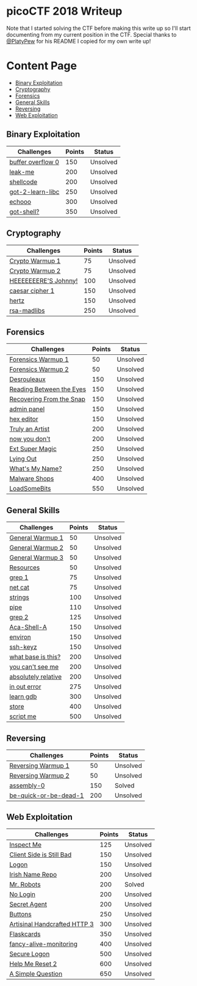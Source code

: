 # picoCTF 2018 Writeup
Note that I started solving the CTF before making this write up so I'll start documenting from my current position in the CTF.
Special thanks to [@PlatyPew](https://github.com/PlatyPew) for his README I copied for my own write up!

# Content Page
- [Binary Exploitation](#binary-exploitation)
- [Cryptography](#cryptography)
- [Forensics](#forensics)
- [General Skills](#general-skills)
- [Reversing](#reversing)
- [Web Exploitation](#web-exploitation)

## Binary Exploitation
<table>
    <thead>
        <tr class="header">
            <th>Challenges</th>
            <th>Points</th>
            <th>Status</th>
        </tr>
    </thead>
    <tbody>
        <tr>
            <td markdown="span"><a href="Binary%20Exploitation/buffer%20overflow%200">buffer overflow 0</a></td>
            <td markdown="span">150</td>
            <td markdown="span">Unsolved</td>
        </tr>
        <tr>
            <td markdown="span"><a href="Binary%20Exploitation/leak-me">leak-me</a></td>
            <td markdown="span">200</td>
            <td markdown="span">Unsolved</td>
        </tr>
        <tr>
            <td markdown="span"><a href="Binary%20Exploitation/shellcode">shellcode</a></td>
            <td markdown="span">200</td>
            <td markdown="span">Unsolved</td>
        </tr>
        <tr>
            <td markdown="span"><a href="Binary%20Exploitation/got-2-learn-libc">got-2-learn-libc</a></td>
            <td markdown="span">250</td>
            <td markdown="span">Unsolved</td>
        </tr>
        <tr>
            <td markdown="span"><a href="Binary%20Exploitation/echooo">echooo</a></td>
            <td markdown="span">300</td>
            <td markdown="span">Unsolved</td>
        </tr>
        <tr>
            <td markdown="span"><a href="Binary%20Exploitation/got-shell%3F">got-shell?</a></td>
            <td markdown="span">350</td>
            <td markdown="span">Unsolved</td>
        </tr>
    </tbody>
</table>

## Cryptography
<table>
    <thead>
        <tr class="header">
            <th>Challenges</th>
            <th>Points</th>
            <th>Status</th>
        </tr>
    </thead>
    <tbody>
        <tr>
            <td markdown="span"><a href="Cryptography/Crypto%20Warmup%201">Crypto Warmup 1</a></td>
            <td markdown="span">75</td>
            <td markdown="span">Unsolved</td>
        </tr>
        <tr>
            <td markdown="span"><a href="Cryptography/Crypto%20Warmup%202">Crypto Warmup 2</a></td>
            <td markdown="span">75</td>
            <td markdown="span">Unsolved</td>
        </tr>
        <tr>
            <td markdown="span"><a href="Cryptography/HEEEEEEERE%27S%20Johnny!">HEEEEEEERE'S Johnny!</a></td>
            <td markdown="span">100</td>
            <td markdown="span">Unsolved</td>
        </tr>
        <tr>
            <td markdown="span"><a href="Cryptography/caesar%20cipher%201">caesar cipher 1</a></td>
            <td markdown="span">150</td>
            <td markdown="span">Unsolved</td>
        </tr>
        <tr>
            <td markdown="span"><a href="Cryptography/hertz">hertz</a></td>
            <td markdown="span">150</td>
            <td markdown="span">Unsolved</td>
        </tr>
        <tr>
            <td markdown="span"><a href="Cryptography/rsa-madlibs">rsa-madlibs</a></td>
            <td markdown="span">250</td>
            <td markdown="span">Unsolved</td>
        </tr>
    </tbody>
</table>

## Forensics
<table>
    <thead>
        <tr class="header">
            <th>Challenges</th>
            <th>Points</th>
            <th>Status</th>
        </tr>
    </thead>
    <tbody>
        <tr>
            <td markdown="span"><a href="Forensics/Forensics%20Warmup%201">Forensics Warmup 1</a></td>
            <td markdown="span">50</td>
            <td markdown="span">Unsolved</td>
        </tr>
        <tr>
            <td markdown="span"><a href="Forensics/Forensics%20Warmup%202">Forensics Warmup 2</a></td>
            <td markdown="span">50</td>
            <td markdown="span">Unsolved</td>
        </tr>
        <tr>
            <td markdown="span"><a href="Forensics/Desrouleaux">Desrouleaux</a></td>
            <td markdown="span">150</td>
            <td markdown="span">Unsolved</td>
        </tr>
        <tr>
            <td markdown="span"><a href="Forensics/Reading%20Between%20the%20Eyes">Reading Between the Eyes</a></td>
            <td markdown="span">150</td>
            <td markdown="span">Unsolved</td>
        </tr>
        <tr>
            <td markdown="span"><a href="Forensics/Recovering%20From%20the%20Snap">Recovering From the Snap</a></td>
            <td markdown="span">150</td>
            <td markdown="span">Unsolved</td>
        </tr>
        <tr>
            <td markdown="span"><a href="Forensics/admin%20panel">admin panel</a></td>
            <td markdown="span">150</td>
            <td markdown="span">Unsolved</td>
        </tr>
        <tr>
            <td markdown="span"><a href="Forensics/hex%20editor">hex editor</a></td>
            <td markdown="span">150</td>
            <td markdown="span">Unsolved</td>
        </tr>
        <tr>
            <td markdown="span"><a href="Forensics/Truly%20an%20Artist">Truly an Artist</a></td>
            <td markdown="span">200</td>
            <td markdown="span">Unsolved</td>
        </tr>
        <tr>
            <td markdown="span"><a href="Forensics/now%20you%20don%27t">now you don't</a></td>
            <td markdown="span">200</td>
            <td markdown="span">Unsolved</td>
        </tr>
        <tr>
            <td markdown="span"><a href="Forensics/Ext%20Super%20Magic">Ext Super Magic</a></td>
            <td markdown="span">250</td>
            <td markdown="span">Unsolved</td>
        </tr>
        <tr>
            <td markdown="span"><a href="Forensics/Lying%20Out">Lying Out</a></td>
            <td markdown="span">250</td>
            <td markdown="span">Unsolved</td>
        </tr>
        <tr>
            <td markdown="span"><a href="Forensics/What%27s%20My%20Name%3F">What's My Name?</a></td>
            <td markdown="span">250</td>
            <td markdown="span">Unsolved</td>
        </tr>
        <tr>
            <td markdown="span"><a href="Forensics/Malware%20Shops">Malware Shops</a></td>
            <td markdown="span">400</td>
            <td markdown="span">Unsolved</td>
        </tr>
        <tr>
            <td markdown="span"><a href="Forensics/LoadSomeBits">LoadSomeBits</a></td>
            <td markdown="span">550</td>
            <td markdown="span">Unsolved</td>
        </tr>
    </tbody>
</table>

## General Skills
<table>
    <thead>
        <tr class="header">
            <th>Challenges</th>
            <th>Points</th>
            <th>Status</th>
        </tr>
    </thead>
    <tbody>
        <tr>
            <td markdown="span"><a href="General%20Skills/General%20Warmup%201">General Warmup 1</a></td>
            <td markdown="span">50</td>
            <td markdown="span">Unsolved</td>
        </tr>
        <tr>
            <td markdown="span"><a href="General%20Skills/General%20Warmup%202">General Warmup 2</a></td>
            <td markdown="span">50</td>
            <td markdown="span">Unsolved</td>
        </tr>
        <tr>
            <td markdown="span"><a href="General%20Skills/General%20Warmup%203">General Warmup 3</a></td>
            <td markdown="span">50</td>
            <td markdown="span">Unsolved</td>
        </tr>
        <tr>
            <td markdown="span"><a href="General%20Skills/Resources">Resources</a></td>
            <td markdown="span">50</td>
            <td markdown="span">Unsolved</td>
        </tr>
        <tr>
            <td markdown="span"><a href="General%20Skills/grep%201">grep 1</a></td>
            <td markdown="span">75</td>
            <td markdown="span">Unsolved</td>
        </tr>
        <tr>
            <td markdown="span"><a href="General%20Skills/net%20cat">net cat</a></td>
            <td markdown="span">75</td>
            <td markdown="span">Unsolved</td>
        </tr>
        <tr>
            <td markdown="span"><a href="General%20Skills/strings">strings</a></td>
            <td markdown="span">100</td>
            <td markdown="span">Unsolved</td>
        </tr>
        <tr>
            <td markdown="span"><a href="General%20Skills/pipe">pipe</a></td>
            <td markdown="span">110</td>
            <td markdown="span">Unsolved</td>
        </tr>
        <tr>
            <td markdown="span"><a href="General%20Skills/grep%202">grep 2</a></td>
            <td markdown="span">125</td>
            <td markdown="span">Unsolved</td>
        </tr>
        <tr>
            <td markdown="span"><a href="General%20Skills/Aca-Shell-A">Aca-Shell-A</a></td>
            <td markdown="span">150</td>
            <td markdown="span">Unsolved</td>
        </tr>
        <tr>
            <td markdown="span"><a href="General%20Skills/environ">environ</a></td>
            <td markdown="span">150</td>
            <td markdown="span">Unsolved</td>
        </tr>
        <tr>
            <td markdown="span"><a href="General%20Skills/ssh-keyz">ssh-keyz</a></td>
            <td markdown="span">150</td>
            <td markdown="span">Unsolved</td>
        </tr>
        <tr>
            <td markdown="span"><a href="General%20Skills/what%20base%20is%20this%3F">what base is this?</a></td>
            <td markdown="span">200</td>
            <td markdown="span">Unsolved</td>
        </tr>
        <tr>
            <td markdown="span"><a href="General%20Skills/you%20can%27t%20see%20me">you can't see me</a></td>
            <td markdown="span">200</td>
            <td markdown="span">Unsolved</td>
        </tr>
        <tr>
            <td markdown="span"><a href="General%20Skills/absolutely%20relative">absolutely relative</a></td>
            <td markdown="span">200</td>
            <td markdown="span">Unsolved</td>
        </tr>
        <tr>
            <td markdown="span"><a href="General%20Skills/in%20out%20error">in out error</a></td>
            <td markdown="span">275</td>
            <td markdown="span">Unsolved</td>
        </tr>
        <tr>
            <td markdown="span"><a href="General%20Skills/learn%20gdb">learn gdb</a></td>
            <td markdown="span">300</td>
            <td markdown="span">Unsolved</td>
        </tr>
        <tr>
            <td markdown="span"><a href="General%20Skills/store">store</a></td>
            <td markdown="span">400</td>
            <td markdown="span">Unsolved</td>
        </tr>
        <tr>
            <td markdown="span"><a href="General%20Skills/script%20me">script me</a></td>
            <td markdown="span">500</td>
            <td markdown="span">Unsolved</td>
        </tr>
    </tbody>
</table>

## Reversing
<table>
    <thead>
        <tr class="header">
            <th>Challenges</th>
            <th>Points</th>
            <th>Status</th>
        </tr>
    </thead>
    <tbody>
        <tr>
            <td markdown="span"><a href="Reversing/Reversing%20Warmup%201">Reversing Warmup 1</a></td>
            <td markdown="span">50</td>
            <td markdown="span">Unsolved</td>
        </tr>
        <tr>
            <td markdown="span"><a href="Reversing/Reversing%20Warmup%202">Reversing Warmup 2</a></td>
            <td markdown="span">50</td>
            <td markdown="span">Unsolved</td>
        </tr>
        <tr>
            <td markdown="span"><a href="Reversing/assembly-0">assembly-0</a></td>
            <td markdown="span">150</td>
            <td markdown="span">Solved</td>
        </tr>
        <tr>
            <td markdown="span"><a href="Reversing/be-quick-or-be-dead-1">be-quick-or-be-dead-1</a></td>
            <td markdown="span">200</td>
            <td markdown="span">Unsolved</td>
        </tr>
    </tbody>
</table>

## Web Exploitation
<table>
    <thead>
        <tr class="header">
            <th>Challenges</th>
            <th>Points</th>
            <th>Status</th>
        </tr>
    </thead>
    <tbody>
        <tr>
            <td markdown="span"><a href="Web%20Exploitation%2FInspect%20Me">Inspect Me</a></td>
            <td markdown="span">125</td>
            <td markdown="span">Unsolved</td>
        </tr>
        <tr>
            <td markdown="span"><a href="Web%20Exploitation/Client%20Side%20is%20Still%20Bad">Client Side is Still Bad</a></td>
            <td markdown="span">150</td>
            <td markdown="span">Unsolved</td>
        </tr>
        <tr>
            <td markdown="span"><a href="Web%20Exploitation/Logon">Logon</a></td>
            <td markdown="span">150</td>
            <td markdown="span">Unsolved</td>
        </tr>
        <tr>
            <td markdown="span"><a href="Web%20Exploitation/Irish%20Name%20Repo">Irish Name Repo</a></td>
            <td markdown="span">200</td>
            <td markdown="span">Unsolved</td>
        </tr>
        <tr>
            <td markdown="span"><a href="Web%20Exploitation/Mr.%20Robots">Mr. Robots</a></td>
            <td markdown="span">200</td>
            <td markdown="span">Solved</td>
        </tr>
        <tr>
            <td markdown="span"><a href="Web%20Exploitation/No%20Login">No Login</a></td>
            <td markdown="span">200</td>
            <td markdown="span">Unsolved</td>
        </tr>
        <tr>
            <td markdown="span"><a href="Web%20Exploitation/Secret%20Agent">Secret Agent</a></td>
            <td markdown="span">200</td>
            <td markdown="span">Unsolved</td>
        </tr>
        <tr>
            <td markdown="span"><a href="Web%20Exploitation/Buttons">Buttons</a></td>
            <td markdown="span">250</td>
            <td markdown="span">Unsolved</td>
        </tr>
        <tr>
            <td markdown="span"><a href="Web%20Exploitation/Artisinal%20Handcrafted%20HTTP%203">Artisinal Handcrafted HTTP 3</a></td>
            <td markdown="span">300</td>
            <td markdown="span">Unsolved</td>
        </tr>
        <tr>
            <td markdown="span"><a href="Web%20Exploitation/Flaskcards">Flaskcards</a></td>
            <td markdown="span">350</td>
            <td markdown="span">Unsolved</td>
        </tr>
        <tr>
            <td markdown="span"><a href="Web%20Exploitation/fancy-alive-monitoring">fancy-alive-monitoring</a></td>
            <td markdown="span">400</td>
            <td markdown="span">Unsolved</td>
        </tr>
        <tr>
            <td markdown="span"><a href="Web%20Exploitation/Secure%20Logon">Secure Logon</a></td>
            <td markdown="span">500</td>
            <td markdown="span">Unsolved</td>
        </tr>
        <tr>
            <td markdown="span"><a href="Web%20Exploitation/Help%20Me%20Reset%202">Help Me Reset 2</a></td>
            <td markdown="span">600</td>
            <td markdown="span">Unsolved</td>
        </tr>
        <tr>
            <td markdown="span"><a href="Web%20Exploitation/A%20Simple%20Question">A Simple Question</a></td>
            <td markdown="span">650</td>
            <td markdown="span">Unsolved</td>
        </tr>
    </tbody>
</table>
